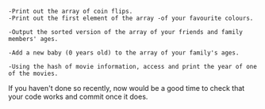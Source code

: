 
    -Print out the array of coin flips.
    -Print out the first element of the array -of your favourite colours.

    -Output the sorted version of the array of your friends and family members' ages.

    -Add a new baby (0 years old) to the array of your family's ages.

    -Using the hash of movie information, access and print the year of one of the movies.

If you haven't done so recently, now would be a good time to check that your code works and commit once it does.

